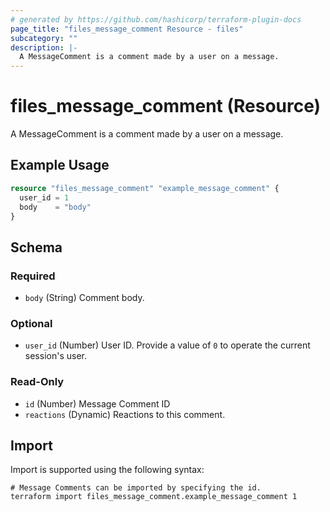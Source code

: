 ```yaml
---
# generated by https://github.com/hashicorp/terraform-plugin-docs
page_title: "files_message_comment Resource - files"
subcategory: ""
description: |-
  A MessageComment is a comment made by a user on a message.
---
```


# files_message_comment (Resource)

A MessageComment is a comment made by a user on a message.

## Example Usage

```terraform
resource "files_message_comment" "example_message_comment" {
  user_id = 1
  body    = "body"
}
```

<!-- schema generated by tfplugindocs -->
## Schema

### Required

- `body` (String) Comment body.

### Optional

- `user_id` (Number) User ID.  Provide a value of `0` to operate the current session's user.

### Read-Only

- `id` (Number) Message Comment ID
- `reactions` (Dynamic) Reactions to this comment.

## Import

Import is supported using the following syntax:

```shell
# Message Comments can be imported by specifying the id.
terraform import files_message_comment.example_message_comment 1
```
